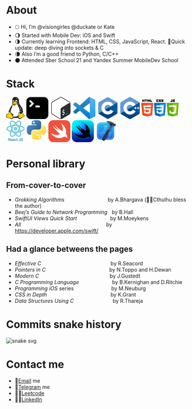 # About

- 🌕 Hi, I’m @visiongirles @duckate or Kate
- 🌖 Started with Mobile Dev: iOS and Swift
- 🌗 Currently learning Frontend: HTML, CSS, JavaScript, React. 🦊Quick update: deep diving into sockets & C
- 🌘 Also I’m a good friend to Python, C/C++
- 🌑 Attended Sber School 21 and Yandex Summer MobileDev School

# Stack
![unix](https://github.com/visiongirles/visiongirles/blob/main/logo/unix-logo.png)
![cmd-line](https://github.com/visiongirles/visiongirles/blob/main/logo/cmd-line-logo.png)
![bash](https://github.com/visiongirles/visiongirles/blob/main/logo/bash-logo.png)
![vsc](https://github.com/visiongirles/visiongirles/blob/main/logo/vsc-logo.png)
![c](https://github.com/visiongirles/visiongirles/blob/main/logo/c-logo.png)
![cpp](https://github.com/visiongirles/visiongirles/blob/main/logo/cpp-logo.png)
![html css js](https://github.com/visiongirles/visiongirles/blob/main/logo/html-css-js-logo.png)
![react](https://github.com/visiongirles/visiongirles/blob/main/logo/react-js-logo.png)
![python](https://github.com/visiongirles/visiongirles/blob/main/logo/python-logo.png)
![swift](https://github.com/visiongirles/visiongirles/blob/main/logo/swift-logo.png)
![swiftui](https://github.com/visiongirles/visiongirles/blob/main/logo/swiftui-logo.png)
![xcode](https://github.com/visiongirles/visiongirles/blob/main/logo/xcode-logo.png)


# Personal library
## From-cover-to-cover
- _Grokking Algorithms_ &nbsp;&nbsp;&nbsp;&nbsp;&nbsp;&nbsp;&nbsp;&nbsp;&nbsp;&nbsp;&nbsp;&nbsp;&nbsp;&nbsp;&nbsp;&nbsp;&nbsp;&nbsp;&nbsp;&nbsp;&nbsp;&nbsp;&nbsp;&nbsp;&nbsp;&nbsp;&nbsp;&nbsp;
by A.Bhargava (🙏🐙Cthulhu bless the author)
- _Beej’s Guide to Network Programming_
&nbsp;
by B.Hall
- _SwiftUI Views Quick Start_
&nbsp;&nbsp;&nbsp;&nbsp;&nbsp;&nbsp;&nbsp;&nbsp;&nbsp;&nbsp;&nbsp;&nbsp;&nbsp;&nbsp;&nbsp;&nbsp;&nbsp;&nbsp;&nbsp;&nbsp;&nbsp;
by M.Moeykens
- _All_
&nbsp;&nbsp;&nbsp;&nbsp;&nbsp;&nbsp;&nbsp;&nbsp;&nbsp;&nbsp;&nbsp;&nbsp;&nbsp;&nbsp;&nbsp;&nbsp;&nbsp;&nbsp;&nbsp;&nbsp;&nbsp;&nbsp;&nbsp;
&nbsp;&nbsp;&nbsp;&nbsp;&nbsp;&nbsp;&nbsp;&nbsp;&nbsp;&nbsp;&nbsp;&nbsp;&nbsp;&nbsp;&nbsp;&nbsp;&nbsp;&nbsp;&nbsp;&nbsp;&nbsp;&nbsp;&nbsp;
&nbsp;&nbsp;&nbsp;&nbsp;&nbsp;&nbsp;&nbsp;&nbsp;&nbsp;
by https://developer.apple.com/swift/

## Had a glance betweens the pages
- _Effective C_
&nbsp;&nbsp;&nbsp;&nbsp;&nbsp;&nbsp;&nbsp;&nbsp;&nbsp;&nbsp;&nbsp;&nbsp;&nbsp;&nbsp;&nbsp;&nbsp;&nbsp;&nbsp;&nbsp;&nbsp;&nbsp;&nbsp;&nbsp;
&nbsp;&nbsp;&nbsp;&nbsp;&nbsp;&nbsp;&nbsp;&nbsp;&nbsp;&nbsp;&nbsp;&nbsp;&nbsp;&nbsp;&nbsp;&nbsp;&nbsp;&nbsp;&nbsp;&nbsp;&nbsp;&nbsp;
by R.Seacord
- _Pointers in C_
&nbsp;&nbsp;&nbsp;&nbsp;&nbsp;&nbsp;&nbsp;&nbsp;&nbsp;&nbsp;&nbsp;&nbsp;&nbsp;&nbsp;&nbsp;&nbsp;&nbsp;&nbsp;&nbsp;&nbsp;&nbsp;&nbsp;&nbsp;
&nbsp;&nbsp;&nbsp;&nbsp;&nbsp;&nbsp;&nbsp;&nbsp;&nbsp;&nbsp;&nbsp;&nbsp;&nbsp;&nbsp;&nbsp;&nbsp;&nbsp;&nbsp;
by N.Toppo and H.Dewan
- _Modern C_
&nbsp;&nbsp;&nbsp;&nbsp;&nbsp;&nbsp;&nbsp;&nbsp;&nbsp;&nbsp;&nbsp;&nbsp;&nbsp;&nbsp;&nbsp;&nbsp;&nbsp;&nbsp;&nbsp;&nbsp;&nbsp;&nbsp;&nbsp;
&nbsp;&nbsp;&nbsp;&nbsp;&nbsp;&nbsp;&nbsp;&nbsp;&nbsp;&nbsp;&nbsp;&nbsp;&nbsp;&nbsp;&nbsp;&nbsp;&nbsp;&nbsp;&nbsp;&nbsp;&nbsp;&nbsp;&nbsp;
by J.Gustedt
- _C Programming Language_
&nbsp;&nbsp;&nbsp;&nbsp;&nbsp;&nbsp;&nbsp;&nbsp;&nbsp;&nbsp;&nbsp;&nbsp;&nbsp;&nbsp;&nbsp;&nbsp;&nbsp;&nbsp;&nbsp;&nbsp;&nbsp;
by B.Kernighan and D.Ritchie
- _Programming iOS_ series
&nbsp;&nbsp;&nbsp;&nbsp;&nbsp;&nbsp;&nbsp;&nbsp;&nbsp;&nbsp;&nbsp;&nbsp;&nbsp;&nbsp;&nbsp;&nbsp;&nbsp;&nbsp;&nbsp;&nbsp;&nbsp;&nbsp;&nbsp;&nbsp;
by M.Neuburg
- _CSS in Depth_
&nbsp;&nbsp;&nbsp;&nbsp;&nbsp;&nbsp;&nbsp;&nbsp;&nbsp;&nbsp;&nbsp;&nbsp;&nbsp;&nbsp;&nbsp;&nbsp;&nbsp;&nbsp;&nbsp;&nbsp;&nbsp;&nbsp;&nbsp;
&nbsp;&nbsp;&nbsp;&nbsp;&nbsp;&nbsp;&nbsp;&nbsp;&nbsp;&nbsp;&nbsp;&nbsp;&nbsp;&nbsp;&nbsp;&nbsp;&nbsp;&nbsp;
by K.Grant
- _Data Structures Using C_
&nbsp;&nbsp;&nbsp;&nbsp;&nbsp;&nbsp;&nbsp;&nbsp;&nbsp;&nbsp;&nbsp;&nbsp;&nbsp;&nbsp;&nbsp;&nbsp;&nbsp;&nbsp;&nbsp;&nbsp;&nbsp;&nbsp;&nbsp;&nbsp;&nbsp;
by R.Thareja


# Commits snake history
![snake svg](https://github.com/visiongirles/visiongirles/blob/output/github-contribution-grid-snake.svg)

# Contact me
- 📧<a href="mailto:busy.sychenko@gmail.com">Email</a> me
- 📱<a href="https://t.me/duckate">Telegram</a> me
- 👩‍💻<a href="https://leetcode.com/visiongirles/">Leetcode</a>
- 🧙‍♀️<a href="https://www.linkedin.com/in/kate-sychenko-50456a57/">LinkedIn</a>
